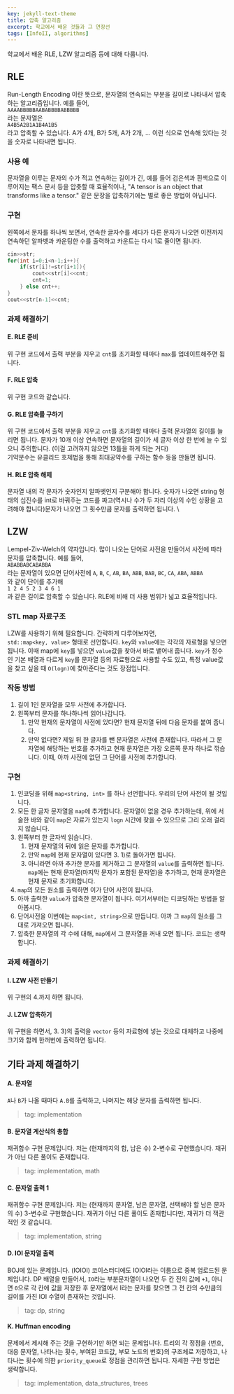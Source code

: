```yaml
---
key: jekyll-text-theme
title: 압축 알고리즘
excerpt: 학교에서 배운 것들과 그 연장선
tags: [InfoII, algorithms]
---
```


학교에서 배운 RLE, LZW 알고리즘 등에 대해 다룹니다.
## RLE
Run-Length Encoding 이란 뜻으로, 문자열의 연속되는 부분을 길이로 나타내서 압축하는 알고리즘입니다. 예를 들어, \
`AAAABBBBBAABABBBBABBBBB` \
라는 문자열은 \
`A4B5A2B1A1B4A1B5` \
라고 압축할 수 있습니다. A가 4개, B가 5개, A가 2개, ... 이런 식으로 연속해 있다는 것을 숫자로 나타내면 됩니다.
### 사용 예
문자열을 이루는 문자의 수가 적고 연속하는 길이가 긴, 예를 들어 검은색과 흰색으로 이루어지는 팩스 문서 등을 압춧할 때 효율적이나, "A tensor is an object that transforms like a tensor." 같은 문장을 압축하기에는 별로 좋은 방법이 아닙니다.
### 구현
왼쪽에서 문자를 하나씩 보면서, 연속한 글자수를 세다가 다른 문자가 나오면 이전까지 연속하던 알파벳과 카운팅한 수를 출력하고 카운트는 다시 1로 줄이면 됩니다.
```c++
cin>>str;
for(int i=0;i<n-1;i++){
    if(str[i]!=str[i+1]){
        cout<<str[i]<<cnt;
        cnt=1;
    } else cnt++;
}
cout<<str[n-1]<<cnt;
```
### 과제 해결하기
#### E. RLE 준비
위 구현 코드에서 출력 부분을 지우고 `cnt`를 초기화할 때마다 `max`를 업데이트해주면 됩니다.
#### F. RLE 압축
위 구현 코드와 같습니다.
#### G. RLE 압축률 구하기
위 구현 코드에서 출력 부분을 지우고 `cnt`를 초기화할 때마다 출력 문자열의 길이를 늘리면 됩니다. 문자가 10개 이상 연속하면 문자열의 길이가 세 글자 이상 한 번에 늘 수 있으니 주의합니다. (이걸 고려하지 않으면 13틀을 하게 되는 거다) \
기약분수는 유클리드 호제법을 통해 최대공약수를 구하는 함수 등을 만들면 됩니다.
#### H. RLE 압축 해제
문자열 내의 각 문자가 숫자인지 알파벳인지 구분해야 합니다. 숫자가 나오면 string 형태의 십진수를 int로 바꿔주는 코드를 짜고(역시나 수가 두 자리 이상의 수인 상황을 고려해야 합니다)문자가 나오면 그 횟수만큼 문자를 출력하면 됩니다. \
## LZW
Lempel-Ziv-Welch의 약자입니다. 많이 나오는 단어로 사전을 만들어서 사전에 따라 문자를 압축합니다. 예를 들어, \
`ABABBABCABABBA` \
라는 문자열이 있으면 단어사전에
`A`, `B`, `C`, `AB`, `BA`, `ABB`, `BAB`, `BC`, `CA`, `ABA`, `ABBA` \
와 같이 단어를 추가해 \
`1 2 4 5 2 3 4 6 1` \
과 같은 길이로 압축할 수 있습니다. RLE에 비해 더 사용 범위가 넓고 효율적입니다.
### STL map 자료구조
LZW를 사용하기 위해 필요합니다. 간략하게 다루어보자면, \
`std::map<key, value>` 형태로 선언합니다. `key`와 `value`에는 각각의 자료형을 넣으면 됩니다. 이때 map에 `key`를 넣으면 `value`값을 찾아서 바로 뱉어내 줍니다. `key`가 정수인 기본 배열과 다르게 `key`를 문자열 등의 자료형으로 사용할 수도 있고, 특정 value값을 찾고 싶을 때 `O(logn)`에 찾아준다는 것도 장점입니다.
### 작동 방법
1. 길이 1인 문자열을 모두 사전에 추가합니다.
2. 왼쪽부터 문자를 하나하나씩 읽어나갑니다.
    1) 만약 현재의 문자열이 사전에 있다면? 현재 문자열 뒤에 다음 문자를 붙여 줍니다.
    2) 만약 없다면? 제일 뒤 한 글자를 뺀 문자열은 사전에 존재합니다. 따라서 그 문자열에 해당하는 번호를 추가하고 현재 문자열은 가장 오른쪽 문자 하나로 깎습니다. 이때, 아까 사전에 없던 그 단어를 사전에 추가합니다.
### 구현
1. 인코딩을 위해 `map<string, int>` 를 하나 선언합니다. 우리의 단어 사전이 될 것입니다.
2. 모든 한 글자 문자열을 `map`에 추가합니다. 문자열이 없을 경우 추가하는데, 위에 서술한 바와 같이 `map`은 자료가 있는지 `logn` 시간에 찾을 수 있으므로 그리 오래 걸리지 않습니다.
3. 왼쪽부터 한 글자씩 읽습니다.
    1) 현재 문자열의 뒤에 읽은 문자를 추가합니다.
    2) 만약 `map`에 현재 문자열이 있다면 3. 1)로 돌아가면 됩니다.
    3) 아니라면 아까 추가한 문자를 제거하고 그 문자열의 `value`를 출력하면 됩니다. `map`에는 현재 문자열(마지막 문자가 포함된 문자열)을 추가하고, 현재 문자열은 현재 문자로 초기화합니다.
4. `map`의 모든 원소를 출력하면 이가 단어 사전이 됩니다.
5. 아까 출력한 `value`가 압축한 문자열이 됩니다.
여기서부터는 디코딩하는 방법을 알아봅시다.
6. 단어사전을 이번에는 `map<int, string>`으로 만듭니다. 아까 그 `map`의 원소를 그대로 가져오면 됩니다.
7. 압축한 문자열의 각 수에 대해, `map`에서 그 문자열을 꺼내 오면 됩니다.
코드는 생략합니다.
### 과제 해결하기
#### I. LZW 사전 만들기
위 구현의 4.까지 하면 됩니다.
#### J. LZW 압축하기
위 구현을 하면서, 3. 3)의 출력을 `vector` 등의 자료형에 넣는 것으로 대체하고 나중에 크기와 함께 한꺼번에 출력하면 됩니다.
## 기타 과제 해결하기
#### A. 문자열
`A`나 `B`가 나올 때마다 `A.B`를 출력하고, 나머지는 해당 문자를 출력하면 됩니다.
> tag: implementation
#### B. 문자열 계산식의 총합
재귀함수 구현 문제입니다. 저는 (현재까지의 합, 남은 수) 2-변수로 구현했습니다. 재귀가 아닌 다른 풀이도 존재합니다.
> tag: implementation, math
#### C. 문자열 출력 1
재귀함수 구현 문제입니다. 저는 (현재까지 문자열, 남은 문자열, 선택해야 할 남은 문자의 수) 3-변수로 구현했습니다. 재귀가 아닌 다른 풀이도 존재합니다만, 재귀가 더 잭관적인 것 같습니다.
> tag: implementation, string
#### D. IOI 문자열 출력
BOJ에 있는 문제입니다. (IOIOI) 코이스터디에도 IOIOI라는 이름으로 중복 업로드된 문제입니다.
DP 배열을 만들어서, `IO`라는 부분문자열이 나오면 두 칸 전의 값에 `+1`, 아니면 `0`으로 각 칸에 값을 저장한 후 문자열에서 I라는 문자를 찾으면 그 전 칸의 수만큼의 길이를 가진 IOI 수열이 존재하는 것입니다.
> tag: dp, string
#### K. Huffman encoding
문제에서 제시해 주는 것을 구현하기만 하면 되는 문제입니다. 트리의 각 정점을 {번호, 대응 문자열, 나타나는 횟수, 부여된 코드값, 부모 노드의 번호}의 구조체로 저장하고, 나타나는 횟수에 의한 `priority_queue`로 정점을 관리하면 됩니다. 자세한 구현 방법은 생략합니다.
> tag: implementation, data_structures, trees

